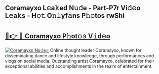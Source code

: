 ## Coramayxo L𝚎a𝚔ed N𝚞𝚍e - Part-P7r Vi𝚍𝚎o L𝚎a𝚔s - H𝚘𝚝 O𝚗𝚕yf𝚊ns P𝚑𝚘tos rwShi

# <h2><a href="http://kf0xf4.oniu.top/?m=Coramayxo">🔗👉 🔴 Coramayxo P𝚑ot𝚘𝚜 V𝚒d𝚎o</a></h2>

[![Coramayxo Nu𝚍e𝚜](https://i.imgur.com/0qMVB7G.gif)](http://kf0xf4.oniu.top/?m=Coramayxo)
Online thought leader Coramayxo, known for disseminating dance and lifestyle knowledge, through performances and vlogs on social media. Outstanding artist Coramayxo, celebrated for their exceptional abilities and accomplishments in the realm of entertainment.  

